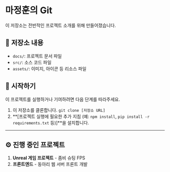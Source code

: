 # 마정훈의 Git

이 저장소는 전반적인 프로젝트 소개를 위해 만들어졌습니다.

## 📁 저장소 내용

* `docs/`: 프로젝트 문서 파일
* `src/`: 소스 코드 파일
* `assets/`: 이미지, 아이콘 등 리소스 파일

## 🚀 시작하기

이 프로젝트를 실행하거나 기여하려면 다음 단계를 따라주세요.

1.  이 저장소를 클론합니다.
    `git clone [저장소 URL]`
2.  **[프로젝트 실행에 필요한 추가 지침 (예: `npm install`, `pip install -r requirements.txt` 등)]**을 설치합니다.

---

## ⚙️ 진행 중인 프로젝트
1. **Unreal 게임 프로젝트** - 좀비 슈팅 FPS
2. **프론트엔드** - 동아리 웹 서버 프론트 개발
